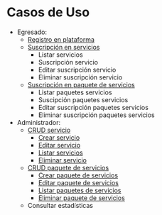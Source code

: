 # Casos de Uso

- Egresado:
  - [Registro en plataforma](/Requisitos/Casos_de_Uso/Egresado/Registro_en_plataforma/Readme.md)
  - [Suscripción en servicios](/Requisitos/Casos_de_Uso/Egresado/CRUD_Suscripción/Readme.md)
    - Listar servicios
    - Suscripción servicio
    - Editar suscripción servicio
    - Eliminar suscripción servicio
  - [Suscripción en paquete de servicios](/Requisitos/Casos_de_Uso/Egresado/CRUD_Suscripción_Paquetes/Readme.md)
    - Listar paquetes servicios
    - Suscipción paquetes servicios
    - Editar suscripción paquetes servicios
    - Eliminar suscripción paquetes servicios
- Administrador:
  - [CRUD servicio](/Requisitos/Casos_de_Uso/Administrador/CRUD_Servicio/Readme.md)
    - [Crear servicio](/Requisitos/Casos_de_Uso/Administrador/CRUD_Servicio/Crear_Servicio/Readme.md)
    - [Editar servicio](/Requisitos/Casos_de_Uso/Administrador/CRUD_Servicio/Editar_Servicio/Readme.md)
    - [Listar servicios](/Requisitos/Casos_de_Uso/Administrador/CRUD_Servicio/Listar_Servicio/Readme.md)
    - [Eliminar servicio](/Requisitos/Casos_de_Uso/Administrador/CRUD_Servicio/Eliminar_Servicio/Readme.md)
  - [CRUD paquete de servicios](/Requisitos/Casos_de_Uso/Administrador/CRUD_Paquete_de_Servicios/Readme.md)
    - [Crear paquete de servicios](/Requisitos/Casos_de_Uso/Administrador/CRUD_Paquete_de_Servicios/Crear_Paquete/Readme.md)
    - [Editar paquete de servicios](/Requisitos/Casos_de_Uso/Administrador/CRUD_Paquete_de_Servicios/Editar_Paquete/Readme.md)
    - [Listar paquetes de servicios](/Requisitos/Casos_de_Uso/Administrador/CRUD_Paquete_de_Servicios/Listar_Paquete/Readme.md)
    - [Eliminar paquete de servicios](/Requisitos/Casos_de_Uso/Administrador/CRUD_Paquete_de_Servicios/Eliminar_Paquete/Readme.md)
  - Consultar estadísticas
